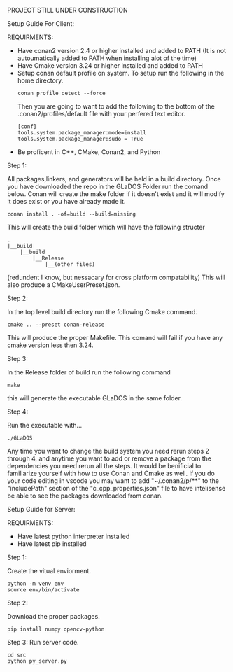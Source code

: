 PROJECT STILL UNDER CONSTRUCTION

Setup Guide For Client:

REQUIRMENTS:

  - Have conan2 version 2.4 or higher installed and added to PATH (It is not autoumatically added to PATH when installing alot of the time)
  - Have Cmake version 3.24 or higher installed and added to PATH
  - Setup conan default profile on system. To setup run the following in the home directory.
    ```
    conan profile detect --force
    ```
    Then you are going to want to add the following to the bottom of the .conan2/profiles/default file with your perfered text editor.
    ```
    [conf]
    tools.system.package_manager:mode=install
    tools.system.package_manager:sudo = True
    ```
  - Be proficent in C++, CMake, Conan2, and Python

Step 1:

All packages,linkers, and generators will be held in a build directory. Once you have downloaded the repo in the GLaDOS Folder run the comand below. Conan will create the make folder if it doesn't exist and it will modify it does exist or you have already made it.
```
conan install . -of=build --build=missing
```
This will create the build folder which will have the following structer
```
.
|__build
    |__build
        |__Release
            |__(other files)
```
(redundent I know, but nessacary for cross platform compatability)
This will also produce a CMakeUserPreset.json.

Step 2:

In the top level build directory run the following Cmake command.

```
cmake .. --preset conan-release
```

This will produce the proper Makefile. This comand will fail if you have any cmake version less then 3.24.

Step 3:

In the Release folder of build run the following command
```
make
```
this will generate the executable GLaDOS in the same folder.

Step 4:

Run the executable with...
```
./GLaDOS
```

Any time you want to change the build system you need rerun steps 2 through 4, and anytime you want to add or remove a package from the dependencies you need rerun all the steps. It would be benificial to familiarize yourself with how to use Conan and Cmake as well. If you do your code editing in vscode you may want to add "~/.conan2/p/**" to the "includePath" section of the "c_cpp_properties.json" file to have intelisense be able to see the packages downloaded from conan.

Setup Guide for Server:

REQUIRMENTS:

  - Have latest python interpreter installed
  - Have latest pip installed

Step 1:

Create the vitual enviorment.
```
python -m venv env
source env/bin/activate
```

Step 2:

Download the proper packages.
```
pip install numpy opencv-python
```

Step 3:
Run server code.
```
cd src
python py_server.py
```
